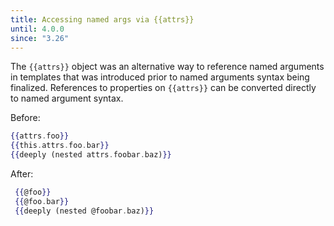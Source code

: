 ```yaml
---
title: Accessing named args via {{attrs}}
until: 4.0.0
since: "3.26"
---
```



The `{{attrs}}` object was an alternative way to reference named arguments in
templates that was introduced prior to named arguments syntax being finalized.
References to properties on `{{attrs}}` can be converted directly to named
argument syntax.

Before:

```handlebars
{{attrs.foo}}
{{this.attrs.foo.bar}}
{{deeply (nested attrs.foobar.baz)}}
```

After:

```handlebars
 {{@foo}}
 {{@foo.bar}}
 {{deeply (nested @foobar.baz)}}
 ```
